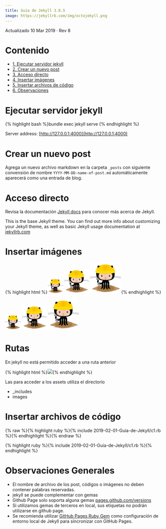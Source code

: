 ```yaml
---
title: Guía de Jekyll 3.8.5
image: https://jekyllrb.com/img/octojekyll.png
---
```

Actualizado 10 Mar 2019 · Rev 8

# Contenido

- [1. Ejecutar servidor jekyll](#1-ejecutar-servidor-jekyll)
- [2. Crear un nuevo post](#2-crear-un-nuevo-post)
- [3. Acceso directo](#3-acceso-directo)
- [4. Insertar imágenes](#4-insertar-imágenes)
- [5. Insertar archivos de código](#5-insertar-archivos-de-código)
- [6. Observaciones](#6-observaciones)


# Ejecutar servidor jekyll

{% highlight bash %}bundle exec jekyll serve {% endhighlight %}

Server address: [http://127.0.0.1:4000](http://127.0.0.1:4000)

# Crear un nuevo post 

Agrega un nuevo archivo markdown en la carpeta `_posts` con siguiente convensión de nombre `YYYY-MM-DD-name-of-post.md` automáticamente aparecerá como una entrada de blog. 


# Acceso directo

Revisa la documentación  [Jekyll docs][jekyll-docs] para conocer más acerca de Jekyll. 

[jekyll-docs]: https://jekyllrb.com/docs/home

This is the base Jekyll theme. You can find out more info about customizing your Jekyll theme, as well as basic Jekyll usage documentation at [jekyllrb.com](https://jekyllrb.com/)


# Insertar imágenes

{% highlight html %}<img src="/images/404.jpg" style="width: 50px;"/>
<img src="/images/404.jpg" style="width: 80px;"/>
<img src="/images/404.jpg" style="width: 100px;"/>{% endhighlight %}

<img src="/images/404.jpg" style="width: 50px;"/>
<img src="/images/404.jpg" style="width: 80px;"/>
<img src="/images/404.jpg" style="width: 100px;"/>

# Rutas

En jekyll no está permitido acceder a una ruta anterior 

{% highlight html %}<img src="../../images/404.jpg"/>{% endhighlight %}

Las para acceder a los assets utiliza el directorio

* _includes
* images


# Insertar archivos de código 

{% raw %}{% highlight ruby %}{% include 2019-02-01-Guia-de-Jekyll/c1.rb %}{% endhighlight %}{% endraw %}

{% highlight ruby %}{% include 2019-02-01-Guia-de-Jekyll/c1.rb %}{% endhighlight %}

# Observaciones Generales

- El nombre de archivo de los post, códigos o imágenes no deben contener palabras reservadas.
- jekyll se puede complementar con gemas
- Github Page solo soporta alguna gemas [pages.github.com/versions](https://pages.github.com/versions/) 
- Si utilizamos gemas de terceros en local, sus etiquetas no podrán utilizarse en github page.
- Se recomienda utilizar [GitHub Pages Ruby Gem](https://github.com/github/pages-gem) como configuración de entorno local de Jekyll para sincronizar con GitHub Pages.
